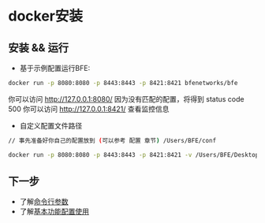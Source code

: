 # docker安装

## 安装 && 运行

- 基于示例配置运行BFE:

```bash
docker run -p 8080:8080 -p 8443:8443 -p 8421:8421 bfenetworks/bfe
```

你可以访问 http://127.0.0.1:8080/ 因为没有匹配的配置，将得到 status code 500
你可以访问 http://127.0.0.1:8421/ 查看监控信息

- 自定义配置文件路径

```bash
// 事先准备好你自己的配置放到 (可以参考 配置 章节) /Users/BFE/conf

docker run -p 8080:8080 -p 8443:8443 -p 8421:8421 -v /Users/BFE/Desktop/log:/bfe/log -v /Users/BFE/Desktop/conf:/bfe/conf bfenetworks/bfe
```

## 下一步

* 了解[命令行参数](../operation/command.md)
* 了解[基本功能配置使用](../example/guide.md)
